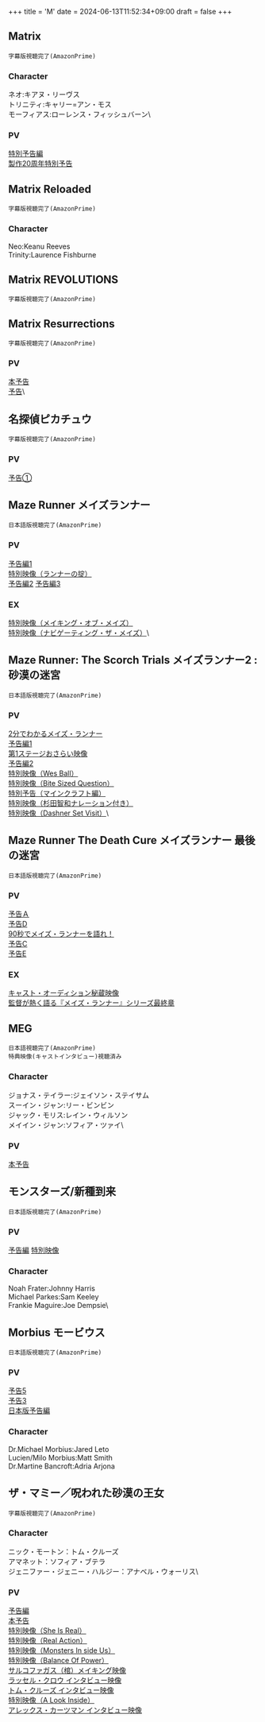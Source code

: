 +++
title = 'M'
date = 2024-06-13T11:52:34+09:00
draft = false
+++


## Matrix
```
字幕版視聴完了(AmazonPrime)
```

### Character
ネオ:キアヌ・リーヴス\
トリニティ:キャリー=アン・モス\
モーフィアス:ローレンス・フィッシュバーン\

### PV
[特別予告編](https://youtu.be/43O7-JjmDl0)\
[製作20周年特別予告](https://youtu.be/BegVWZO3jWI)

  
  
  

## Matrix Reloaded
```
字幕版視聴完了(AmazonPrime)
```
### Character
Neo:Keanu Reeves\
Trinity:Laurence Fishburne
  

## Matrix REVOLUTIONS
```
字幕版視聴完了(AmazonPrime)
```


## Matrix Resurrections
```
字幕版視聴完了(AmazonPrime)
```
  
### PV
[本予告](https://www.youtube.com/watch?v=8PwqzRR3Oo0)\
[予告](https://www.youtube.com/watch?v=mBRWwAqJ--U)\

## 名探偵ピカチュウ
```
字幕版視聴完了(AmazonPrime)
```
  
### PV
[予告①](https://www.youtube.com/watch?v=QiAaZ9kR7G4)

## Maze Runner メイズランナー
```
日本語版視聴完了(AmazonPrime)
```  
### PV
[予告編1](https://youtu.be/Q_ROrI3n1EY)\
[特別映像（ランナーの掟）](https://youtu.be/rcZpgmiTf8k)\
[予告編2](https://youtu.be/c2xJyrnIsOE)
[予告編3](https://youtu.be/uHkCsUgEXeg)

### EX
[特別映像（メイキング・オブ・メイズ）](https://youtu.be/uTcyWjI6DhQ)\
[特別映像（ナビゲーティング・ザ・メイズ）](https://youtu.be/Mf5jw97UcfM)\

## Maze Runner: The Scorch Trials メイズランナー2 : 砂漠の迷宮
```
日本語版視聴完了(AmazonPrime)
```
  
### PV
[2分でわかるメイズ・ランナー](https://youtu.be/PwR-nNTUaSM)\
[予告編1](https://youtu.be/CJe3oBNSjnA)\
[第1ステージおさらい映像](https://youtu.be/LgSO49lexok)\
[予告編2](https://youtu.be/ZBSN270wYu4)\
[特別映像（Wes Ball）](https://youtu.be/jH7OEy0sGOQ)\
[特別映像（Bite Sized Question）](https://youtu.be/dn3g7958NsQ)\
[特別予告（マインクラフト編）](https://youtu.be/lEvmizF5Jsw)\
[特別映像（杉田智和ナレーション付き）](https://youtu.be/CCdTARME8BA)\
[特別映像（Dashner Set Visit）](https://youtu.be/CmxL3De3wrE)\

## Maze Runner The Death Cure メイズランナー 最後の迷宮
```
日本語版視聴完了(AmazonPrime)
```  

### PV
[予告Ａ](https://youtu.be/r5nXs7Y71vM)\
[予告D](https://youtu.be/47OyygtWsz0)\
[90秒でメイズ・ランナーを語れ！](https://youtu.be/zxnndlCGCJU)\
[予告C](https://youtu.be/5z50nLrU348)\
[予告E](https://youtu.be/DY919BO3QZc)
### EX
[キャスト・オーディション秘蔵映像](https://youtu.be/QHGL2H4b11Y)\
[監督が熱く語る『メイズ・ランナー』シリーズ最終章](https://youtu.be/8QU9aLerUdI)
## MEG
```
日本語視聴完了(AmazonPrime)
特典映像(キャストインタビュー)視聴済み
```

### Character
ジョナス・テイラー:ジェイソン・ステイサム\
スーイン・ジャン:リー・ビンビン\
ジャック・モリス:レイン・ウィルソン\
メイイン・ジャン:ソフィア・ツァイ\

### PV
[本予告](https://youtu.be/KsPZXfX5qn8)


  
  

## モンスターズ/新種到来
```
日本語版視聴完了(AmazonPrime)
```

### PV
[予告編](https://youtu.be/KdOvrFR6Cm0?si=pNw0O9w9bgPMloPh)
[特別映像](https://youtu.be/bBJUpmbw0Ok?si=_hyZ0NsU4Hgql3yZ)

### Character
Noah Frater:Johnny Harris\
Michael Parkes:Sam Keeley\
Frankie Maguire:Joe Dempsie\

## Morbius モービウス
```
日本語版視聴完了(AmazonPrime)
```
### PV
[予告5](https://youtu.be/UqQLsZEwyic)\
[予告3](https://youtu.be/_9VE25sH3Y0)\
[日本版予告編](https://youtu.be/6Hgr3izie0Y)
### Character
Dr.Michael Morbius:Jared Leto\
Lucien/Milo Morbius:Matt Smith\
Dr.Martine Bancroft:Adria Arjona

## ザ・マミー／呪われた砂漠の王女
```
字幕版視聴完了(AmazonPrime)
```

### Character
ニック・モートン：トム・クルーズ\
アマネット：ソフィア・ブテラ\
ジェニファー・ジェニー・ハルジー：アナベル・ウォーリス\
### PV
[予告編](https://youtu.be/vOpbR1wm2_g)\
[本予告](https://youtu.be/gphoeOhSj-I)\
[特別映像（She Is Real）](https://youtu.be/HcezJfJP0vU)\
[特別映像（Real Action）](https://youtu.be/lnGbrIbCgN0)\
[特別映像（Monsters In side Us）](https://youtu.be/6s-n6obQ4mk)\
[特別映像（Balance Of Power）](https://youtu.be/3_-Kxv4o-6o)\
[サルコファガス（棺）メイキング映像](https://youtu.be/Yy8Mhb1L2eM)\
[ラッセル・クロウ インタビュー映像](https://youtu.be/f5OCVy7vM1E)\
[トム・クルーズ インタビュー映像](https://youtu.be/9eQ6k5JBBO8)\
[特別映像（A Look Inside）](https://youtu.be/lHyDqqN5f0M)\
[アレックス・カーツマン インタビュー映像](https://youtu.be/fDIZZOqwgIg)

